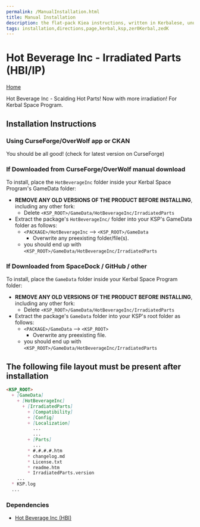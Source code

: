 ```yaml
---
permalink: /ManualInstallation.html
title: Manual Installation
description: the flat-pack Kiea instructions, written in Kerbalese, unusally present
tags: installation,directions,page,kerbal,ksp,zer0Kerbal,zedK
---
```


<!-- ManualInstallation.md v1.1.7.0
Hot Beverage Inc - Irradiated Parts (HBI/IP)
created: 01 Oct 2019
updated: 18 Apr 2022 -->

<!-- based upon work by Lisias -->

# Hot Beverage Inc - Irradiated Parts (HBI/IP)

[Home](./index.md)

Hot Beverage Inc - Scalding Hot Parts! Now with more irradiation! For Kerbal Space Program.

## Installation Instructions

### Using CurseForge/OverWolf app or CKAN

You should be all good! (check for latest version on CurseForge)

### If Downloaded from CurseForge/OverWolf manual download

To install, place the `HotBeverageInc` folder inside your Kerbal Space Program's GameData folder:

* **REMOVE ANY OLD VERSIONS OF THE PRODUCT BEFORE INSTALLING**, including any other fork:
  * Delete `<KSP_ROOT>/GameData/HotBeverageInc/IrradiatedParts`
* Extract the package's `HotBeverageInc/` folder into your KSP's GameData folder as follows:
  * `<PACKAGE>/HotBeverageInc` --> `<KSP_ROOT>/GameData`
    * Overwrite any preexisting folder/file(s).
  * you should end up with `<KSP_ROOT>/GameData/HotBeverageInc/IrradiatedParts`

### If Downloaded from SpaceDock / GitHub / other

To install, place the `GameData` folder inside your Kerbal Space Program folder:

* **REMOVE ANY OLD VERSIONS OF THE PRODUCT BEFORE INSTALLING**, including any other fork:
  * Delete `<KSP_ROOT>/GameData/HotBeverageInc/IrradiatedParts`
* Extract the package's `GameData` folder into your KSP's root folder as follows:
  * `<PACKAGE>/GameData` --> `<KSP_ROOT>`
    * Overwrite any preexisting file.
  * you should end up with `<KSP_ROOT>/GameData/HotBeverageInc/IrradiatedParts`

## The following file layout must be present after installation

```markdown
<KSP_ROOT>
  + [GameData]
    + [HotBeverageInc]
      + [IrradiatedParts]
        + [Compatibility]
        + [Config]
        + [Localization]
          ...
          ...
        + [Parts]
          ...
        * #.#.#.#.htm
        * changelog.md
        * License.txt
        * readme.htm
        * IrradiatedParts.version
    ...
  * KSP.log
  ...
```

### Dependencies

* [Hot Beverage Inc (HBI)][HBI]

[HBI]: https://forum.kerbalspaceprogram.com/index.php?/topic/29844-* "Hot Beverage Inc (HBI)"

